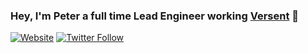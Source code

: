 ### Hey, I'm Peter a full time Lead Engineer working [Versent][website] 👋

[![Website](https://img.shields.io/website?label=versent.com.au&style=for-the-badge&url=https%3A%2F%2Fversent.com.au)](https://www.versent.com.au)
[![Twitter Follow](https://img.shields.io/twitter/follow/petermustow?color=1DA1F2&logo=twitter&style=for-the-badge)](https://twitter.com/intent/follow?original_referer=https%3A%2F%2Fgithub.com%2Fpetermustow&screen_name=petermustow)













</details>

[website]: https://www.versent.com.au/
